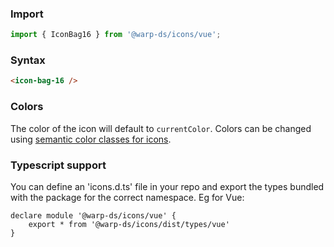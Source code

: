 ### Import

```js
import { IconBag16 } from '@warp-ds/icons/vue';
```

### Syntax

```html
<icon-bag-16 />
```

### Colors

The color of the icon will default to `currentColor`. 
Colors can be changed using [semantic color classes for icons](https://warp-ds.github.io/css-docs/icon-color#icon-color).

### Typescript support

You can define an 'icons.d.ts' file in your repo and export the types bundled with the package for the correct namespace. Eg for Vue:

```
declare module '@warp-ds/icons/vue' {
    export * from '@warp-ds/icons/dist/types/vue'
}
```
